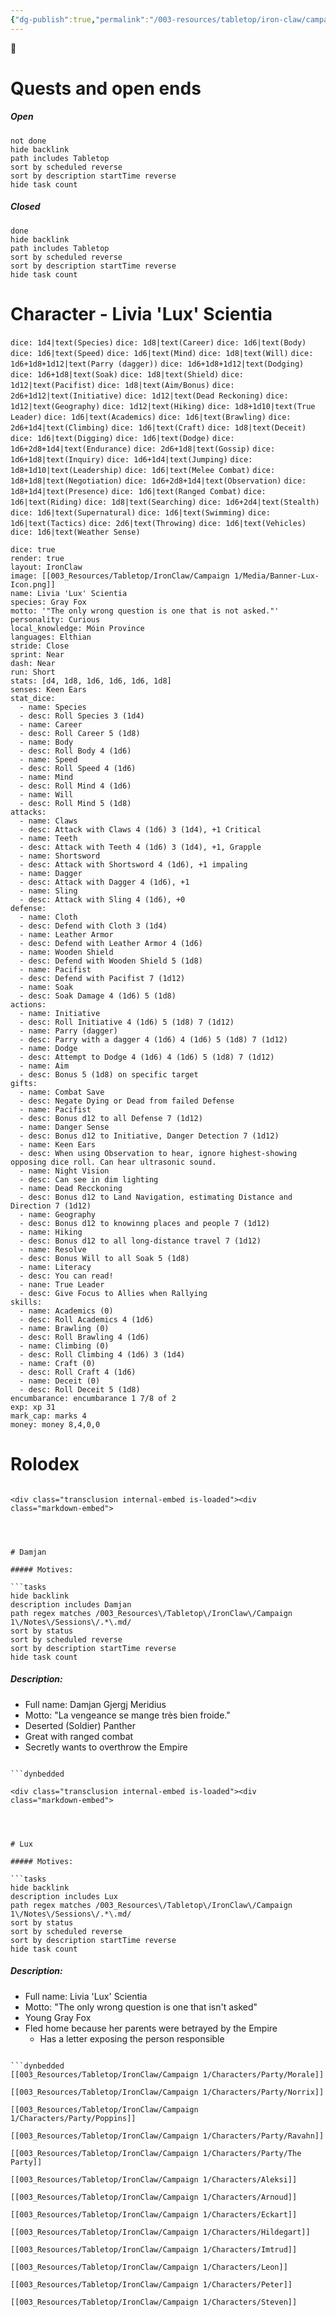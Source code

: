 ```yaml
---
{"dg-publish":true,"permalink":"/003-resources/tabletop/iron-claw/campaign-1/index-campaign-1-iron-claw/"}
---
```


<div class="title-emoji">🎲</div>

# Quests and open ends

##### Open

```tasks
not done
hide backlink
path includes Tabletop
sort by scheduled reverse
sort by description startTime reverse
hide task count
```

##### Closed

```tasks
done
hide backlink
path includes Tabletop
sort by scheduled reverse
sort by description startTime reverse
hide task count
```

# Character - Livia 'Lux' Scientia
`dice: 1d4|text(Species)` `dice: 1d8|text(Career)` `dice: 1d6|text(Body)` `dice: 1d6|text(Speed)` `dice: 1d6|text(Mind)` `dice: 1d8|text(Will)`
`dice: 1d6+1d8+1d12|text(Parry (dagger))` `dice: 1d6+1d8+1d12|text(Dodging)` `dice: 1d6+1d8|text(Soak)` `dice: 1d8|text(Shield)` `dice: 1d12|text(Pacifist)` `dice: 1d8|text(Aim/Bonus)`
`dice: 2d6+1d12|text(Initiative)` `dice: 1d12|text(Dead Reckoning)` `dice: 1d12|text(Geography)` `dice: 1d12|text(Hiking)` `dice: 1d8+1d10|text(True Leader)`
`dice: 1d6|text(Academics)` `dice: 1d6|text(Brawling)` `dice: 2d6+1d4|text(Climbing)` `dice: 1d6|text(Craft)` `dice: 1d8|text(Deceit)` `dice: 1d6|text(Digging)` `dice: 1d6|text(Dodge)` `dice: 1d6+2d8+1d4|text(Endurance)` `dice: 2d6+1d8|text(Gossip)` `dice: 1d6+1d8|text(Inquiry)` `dice: 1d6+1d4|text(Jumping)` `dice: 1d8+1d10|text(Leadership)` `dice: 1d6|text(Melee Combat)` `dice: 1d8+1d8|text(Negotiation)` `dice: 1d6+2d8+1d4|text(Observation)` `dice: 1d8+1d4|text(Presence)` `dice: 1d6|text(Ranged Combat)` `dice: 1d6|text(Riding)` `dice: 1d8|text(Searching)` `dice: 1d6+2d4|text(Stealth)` `dice: 1d6|text(Supernatural)` `dice: 1d6|text(Swimming)` `dice: 1d6|text(Tactics)` `dice: 2d6|text(Throwing)` `dice: 1d6|text(Vehicles)` `dice: 1d6|text(Weather Sense)`

```statblock
dice: true
render: true
layout: IronClaw
image: [[003_Resources/Tabletop/IronClaw/Campaign 1/Media/Banner-Lux-Icon.png]]
name: Livia 'Lux' Scientia
species: Gray Fox
motto: '"The only wrong question is one that is not asked."'
personality: Curious
local_knowledge: Móin Province
languages: Elthian
stride: Close
sprint: Near
dash: Near
run: Short
stats: [d4, 1d8, 1d6, 1d6, 1d6, 1d8]
senses: Keen Ears
stat_dice:
  - name: Species
  - desc: Roll Species 3 (1d4)
  - name: Career
  - desc: Roll Career 5 (1d8)
  - name: Body
  - desc: Roll Body 4 (1d6)
  - name: Speed
  - desc: Roll Speed 4 (1d6)
  - name: Mind
  - desc: Roll Mind 4 (1d6)
  - name: Will
  - desc: Roll Mind 5 (1d8)
attacks:
  - name: Claws
  - desc: Attack with Claws 4 (1d6) 3 (1d4), +1 Critical
  - name: Teeth
  - desc: Attack with Teeth 4 (1d6) 3 (1d4), +1, Grapple
  - name: Shortsword
  - desc: Attack with Shortsword 4 (1d6), +1 impaling
  - name: Dagger
  - desc: Attack with Dagger 4 (1d6), +1
  - name: Sling
  - desc: Attack with Sling 4 (1d6), +0
defense:
  - name: Cloth
  - desc: Defend with Cloth 3 (1d4)
  - name: Leather Armor
  - desc: Defend with Leather Armor 4 (1d6)
  - name: Wooden Shield
  - desc: Defend with Wooden Shield 5 (1d8)
  - name: Pacifist
  - desc: Defend with Pacifist 7 (1d12)
  - name: Soak
  - desc: Soak Damage 4 (1d6) 5 (1d8)
actions:
  - name: Initiative
  - desc: Roll Initiative 4 (1d6) 5 (1d8) 7 (1d12)
  - name: Parry (dagger)
  - desc: Parry with a dagger 4 (1d6) 4 (1d6) 5 (1d8) 7 (1d12) 
  - name: Dodge
  - desc: Attempt to Dodge 4 (1d6) 4 (1d6) 5 (1d8) 7 (1d12) 
  - name: Aim
  - desc: Bonus 5 (1d8) on specific target
gifts:
  - name: Combat Save
  - desc: Negate Dying or Dead from failed Defense
  - name: Pacifist
  - desc: Bonus d12 to all Defense 7 (1d12)
  - name: Danger Sense
  - desc: Bonus d12 to Initiative, Danger Detection 7 (1d12)
  - name: Keen Ears
  - desc: When using Observation to hear, ignore highest-showing opposing dice roll. Can hear ultrasonic sound.
  - name: Night Vision
  - desc: Can see in dim lighting
  - name: Dead Recckoning
  - desc: Bonus d12 to Land Navigation, estimating Distance and Direction 7 (1d12)
  - name: Geography
  - desc: Bonus d12 to knowinng places and people 7 (1d12)
  - name: Hiking
  - desc: Bonus d12 to all long-distance travel 7 (1d12)
  - name: Resolve
  - desc: Bonus Will to all Soak 5 (1d8)
  - name: Literacy
  - desc: You can read!
  - nane: True Leader
  - desc: Give Focus to Allies when Rallying
skills:
  - name: Academics (0)
  - desc: Roll Academics 4 (1d6)
  - name: Brawling (0)
  - desc: Roll Brawling 4 (1d6)
  - name: Climbing (0)
  - desc: Roll Climbing 4 (1d6) 3 (1d4)
  - name: Craft (0)
  - desc: Roll Craft 4 (1d6)
  - name: Deceit (0)
  - desc: Roll Deceit 5 (1d8)
encumbarance: encumbarance 1 7/8 of 2
exp: xp 31
mark_cap: marks 4
money: money 8,4,0,0
```


# Rolodex

```dynbedded

<div class="transclusion internal-embed is-loaded"><div class="markdown-embed">




# Damjan

##### Motives:

```tasks
hide backlink
description includes Damjan
path regex matches /003_Resources\/Tabletop\/IronClaw\/Campaign 1\/Notes\/Sessions\/.*\.md/
sort by status
sort by scheduled reverse
sort by description startTime reverse
hide task count
```


##### Description:

- Full name: Damjan Gjergj Meridius
- Motto: "La vengeance se mange très bien froide."
- Deserted (Soldier) Panther
- Great with ranged combat
- Secretly wants to overthrow the Empire

</div></div>

```

```dynbedded

<div class="transclusion internal-embed is-loaded"><div class="markdown-embed">




# Lux

##### Motives:

```tasks
hide backlink
description includes Lux
path regex matches /003_Resources\/Tabletop\/IronClaw\/Campaign 1\/Notes\/Sessions\/.*\.md/
sort by status
sort by scheduled reverse
sort by description startTime reverse
hide task count
```


##### Description:

- Full name: Livia 'Lux' Scientia
- Motto: "The only wrong question is one that isn't asked"
- Young Gray Fox
- Fled home because her parents were betrayed by the Empire
	- Has a letter exposing the person responsible

</div></div>

```

```dynbedded
[[003_Resources/Tabletop/IronClaw/Campaign 1/Characters/Party/Morale]]
```

```dynbedded
[[003_Resources/Tabletop/IronClaw/Campaign 1/Characters/Party/Norrix]]
```

```dynbedded
[[003_Resources/Tabletop/IronClaw/Campaign 1/Characters/Party/Poppins]]
```

```dynbedded
[[003_Resources/Tabletop/IronClaw/Campaign 1/Characters/Party/Ravahn]]
```

```dynbedded
[[003_Resources/Tabletop/IronClaw/Campaign 1/Characters/Party/The Party]]
```

```dynbedded
[[003_Resources/Tabletop/IronClaw/Campaign 1/Characters/Aleksi]]
```

```dynbedded
[[003_Resources/Tabletop/IronClaw/Campaign 1/Characters/Arnoud]]
```

```dynbedded
[[003_Resources/Tabletop/IronClaw/Campaign 1/Characters/Eckart]]
```

```dynbedded
[[003_Resources/Tabletop/IronClaw/Campaign 1/Characters/Hildegart]]
```

```dynbedded
[[003_Resources/Tabletop/IronClaw/Campaign 1/Characters/Imtrud]]
```

```dynbedded
[[003_Resources/Tabletop/IronClaw/Campaign 1/Characters/Leon]]
```

```dynbedded
[[003_Resources/Tabletop/IronClaw/Campaign 1/Characters/Peter]]
```

```dynbedded
[[003_Resources/Tabletop/IronClaw/Campaign 1/Characters/Steven]]
```
